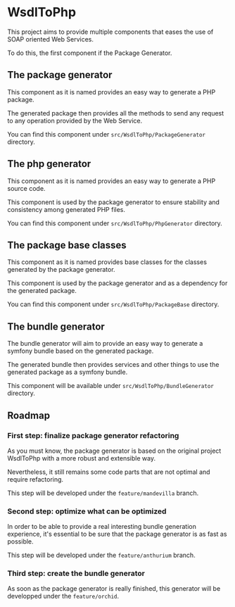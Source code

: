 # WsdlToPhp
This project aims to provide multiple components that eases the use of SOAP oriented Web Services.

To do this, the first component if the Package Generator.

## The package generator
This component as it is named provides an easy way to generate a PHP package.

The generated package then provides all the methods to send any request to any operation provided by the Web Service.

You can find this component under ```src/WsdlToPhp/PackageGenerator``` directory.

## The php generator
This component as it is named provides an easy way to generate a PHP source code.

This component is used by the package generator to ensure stability and consistency among generated PHP files.

You can find this component under ```src/WsdlToPhp/PhpGenerator``` directory.

## The package base classes
This component as it is named provides base classes for the classes generated by the package generator.

This component is used by the package generator and as a dependency for the generated package.

You can find this component under ```src/WsdlToPhp/PackageBase``` directory.

## The bundle generator
The bundle generator will aim to provide an easy way to generate a symfony bundle based on the generated package.

The generated bundle then provides services and other things to use the generated package as a symfony bundle.

This component will be available under ```src/WsdlToPhp/BundleGenerator``` directory.

## Roadmap
### First step: finalize package generator refactoring
As you must know, the package generator is based on the original project WsdlToPhp with a more robust and extensible way.

Nevertheless, it still remains some code parts that are not optimal and require refactoring.

This step will be developed under the ```feature/mandevilla``` branch.

### Second step: optimize what can be optimized
In order to be able to provide a real interesting bundle generation experience, it's essential to be sure that the package generator is as fast as possible.

This step will be developed under the ```feature/anthurium``` branch.

### Third step: create the bundle generator
As soon as the package generator is really finished, this generator will be developped under the ```feature/orchid```.